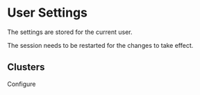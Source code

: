 # User Settings

The settings are stored for the current user. 

The session needs to be restarted for the changes to take effect.

## Clusters

Configure 
